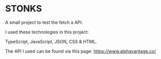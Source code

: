 # STONKS

A small project to test the fetch a API.

I used these technologies in this project:

TypeScript, JavaScript, JSON, CSS & HTML.

The API I used can be found via this page: https://www.alphavantage.co/
